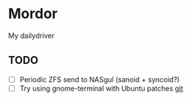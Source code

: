 # Mordor

My dailydriver

## TODO

- [ ] Periodic ZFS send to NASgul (sanoid + syncoid?)
- [ ] Try using gnome-terminal with Ubuntu patches [git](https://salsa.debian.org/gnome-team/gnome-terminal/-/tree/ubuntu/3.46.7-1ubuntu1)
